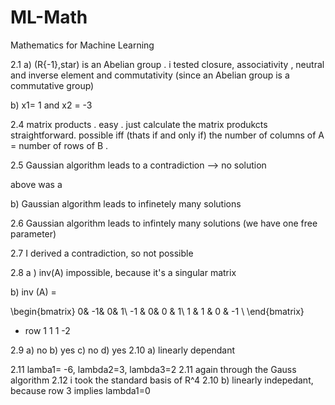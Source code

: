 # ML-Math
Mathematics for Machine Learning

2.1 a)
(R\{-1},star) is an Abelian group .
 i tested closure, associativity , neutral and inverse element and commutativity (since an Abelian group is a commutative group)

b) x1= 1 and x2 = -3


2.4 matrix products . easy . just calculate the matrix produkcts straightforward. possible iff (thats if and only if) the number of columns of A = number of rows of B .

2.5 Gaussian algorithm leads to a contradiction --> no solution

above was a

b) Gaussian algorithm leads to infinetely many solutions

2.6 Gaussian algorithm leads to infintely many solutions (we have one free parameter)

2.7 I derived a contradiction, so not possible

2.8 a ) inv(A) impossible, because it's a singular matrix

b) inv (A) =

\begin{bmatrix}
0& -1& 0& 1\\
-1 & 0& 0 & 1\\
1 & 1 & 0 & -1 \\
\end{bmatrix}
+ row 1 1 1 -2

2.9 a) no b) yes c) no d) yes
2.10 a) linearly dependant

2.11 lamba1= -6, lambda2=3, lambda3=2
2.11 again through the Gauss algorithm
2.12 i took the standard basis of R^4
2.10 b) linearly indepedant, because row 3 implies lambda1=0


